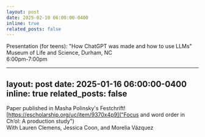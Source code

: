 ```yaml
---
layout: post
date: 2025-02-10 06:00:00-0400
inline: true
related_posts: false
---
```


Presentation (for teens): "How ChatGPT was made and how to use LLMs"
Museum of Life and Science, Durham, NC <br>
6:00pm-7:00pm

---
layout: post
date: 2025-01-16 06:00:00-0400
inline: true
related_posts: false
---

Paper published in Masha Polinsky's Festchrift! <br>
[https://escholarship.org/uc/item/9370x4p9]("Focus and word order in Ch’ol: A production study") <br>
With Lauren Clemens, Jessica Coon, and Morelia Vázquez
